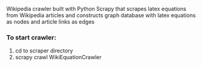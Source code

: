 Wikipedia crawler built with Python Scrapy
that scrapes latex equations from Wikipedia
articles and constructs graph database with
latex equations as nodes and article links
as edges

<h3>To start crawler:</h3>

<ol>

<li>cd to scraper directory</li>

<li>scrapy crawl WikiEquationCrawler</li>
</ol>